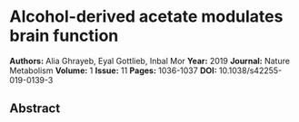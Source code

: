 # Alcohol-derived acetate modulates brain function

**Authors:** Alia Ghrayeb, Eyal Gottlieb, Inbal Mor
**Year:** 2019
**Journal:** Nature Metabolism
**Volume:** 1
**Issue:** 11
**Pages:** 1036-1037
**DOI:** 10.1038/s42255-019-0139-3

## Abstract
